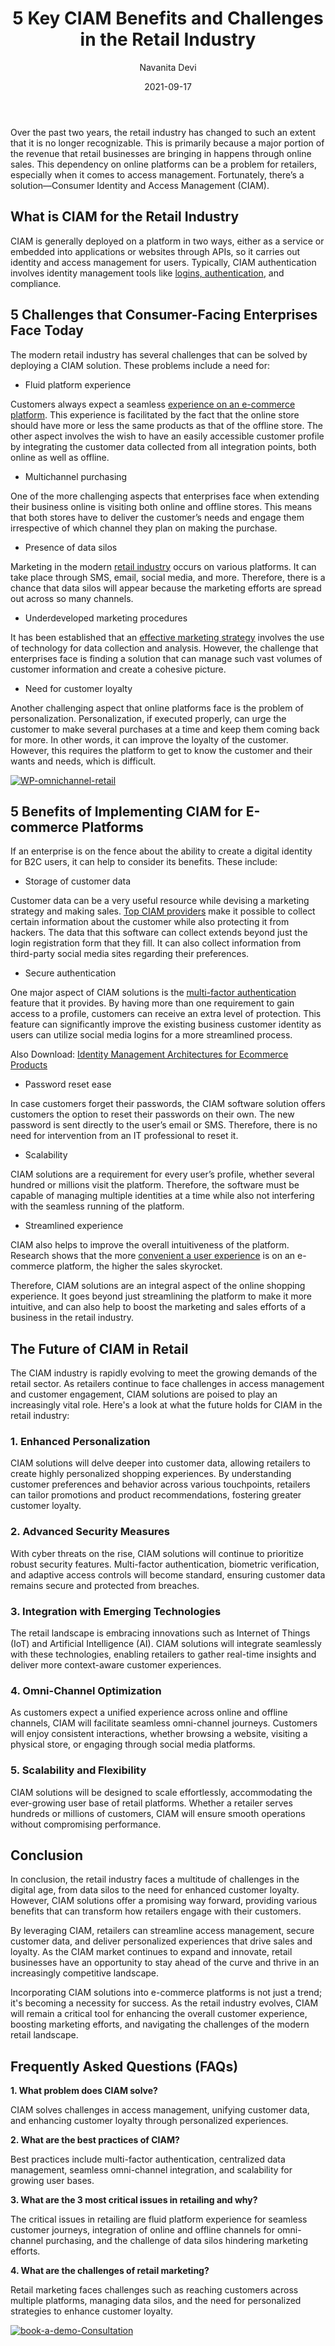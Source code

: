 ﻿---
title: "5 Key CIAM Benefits and Challenges in the Retail Industry"
date: "2021-09-17"
coverImage: "retail-industry.jpg"
tags: ["mfa","ciam provider","user experience","cx"]
author: "Navanita Devi"
description: "The modern retail industry has several challenges that can be solved by deploying a CIAM solution. Read this blog to learn how CIAM goes beyond just streamlining a platform to make it more intuitive, and how it boosts the marketing and sales efforts of a business in the retail industry."
metadescription: "Explore how CIAM Market Solutions resolve 5 Key prominent Modern Retail Industry challenges. Uncover the benefits of Implementing CIAM for your E-commerce Platforms."
metatitle: "5 Key Retail Challenges Solved by CIAM Market Solutions | Discover Benefits"
---

Over the past two years, the retail industry has changed to such an extent that it is no longer recognizable. This is primarily because a major portion of the revenue that retail businesses are bringing in happens through online sales. This dependency on online platforms can be a problem for retailers, especially when it comes to access management. Fortunately, there’s a solution—Consumer Identity and Access Management (CIAM).

## What is CIAM for the Retail Industry

CIAM is generally deployed on a platform in two ways, either as a service or embedded into applications or websites through APIs, so it carries out identity and access management for users. Typically, CIAM authentication involves identity management tools like [logins, authentication](https://www.loginradius.com/authentication/), and compliance.

## 5 Challenges that Consumer-Facing Enterprises Face Today

The modern retail industry has several challenges that can be solved by deploying a CIAM solution. These problems include a need for:

-   Fluid platform experience
    
Customers always expect a seamless [experience on an e-commerce platform](https://www.loginradius.com/blog/fuel/improve-customer-experience-ecommerce/). This experience is facilitated by the fact that the online store should have more or less the same products as that of the offline store. The other aspect involves the wish to have an easily accessible customer profile by integrating the customer data collected from all integration points, both online as well as offline. 

-   Multichannel purchasing

One of the more challenging aspects that enterprises face when extending their business online is visiting both online and offline stores. This means that both stores have to deliver the customer’s needs and engage them irrespective of which channel they plan on making the purchase.

-   Presence of data silos
    
Marketing in the modern [retail industry](https://www.loginradius.com/industry-retail-and-ecommerce/) occurs on various platforms. It can take place through SMS, email, social media, and more. Therefore, there is a chance that data silos will appear because the marketing efforts are spread out across so many channels.

-   Underdeveloped marketing procedures

It has been established that an [effective marketing strategy](https://www.loginradius.com/blog/fuel/Top-5-Marketing-Strategies-to-Power-up-Your-Business/) involves the use of technology for data collection and analysis. However, the challenge that enterprises face is finding a solution that can manage such vast volumes of customer information and create a cohesive picture.

-   Need for customer loyalty    

Another challenging aspect that online platforms face is the problem of personalization. Personalization, if executed properly, can urge the customer to make several purchases at a time and keep them coming back for more. In other words, it can improve the loyalty of the customer. However, this requires the platform to get to know the customer and their wants and needs, which is difficult.

[![WP-omnichannel-retail](WP-omnichannel-retail.png)](https://www.loginradius.com/resource/omnichannel-retailer-customer-experience)

## 5 Benefits of Implementing CIAM for E-commerce Platforms

If an enterprise is on the fence about the ability to create a digital identity for B2C users, it can help to consider its benefits. These include:

-   Storage of customer data
    
Customer data can be a very useful resource while devising a marketing strategy and making sales. [Top CIAM providers](https://www.loginradius.com/press/loginradius-named-a-top-customer-identity-and-access-management-ciam-vendor-by-gartner-and-forrester/) make it possible to collect certain information about the customer while also protecting it from hackers. The data that this software can collect extends beyond just the login registration form that they fill. It can also collect information from third-party social media sites regarding their preferences.

-   Secure authentication
    
One major aspect of CIAM solutions is the [multi-factor authentication](https://www.loginradius.com/resource/buyers-guide-to-multi-factor-authentication/) feature that it provides. By having more than one requirement to gain access to a profile, customers can receive an extra level of protection. This feature can significantly improve the existing business customer identity as users can utilize social media logins for a more streamlined process.

Also Download: [Identity Management Architectures for Ecommerce Products](https://www.loginradius.com/resource/identity-management-architectures-ecommerce-whitepaper)

-   Password reset ease
    
In case customers forget their passwords, the CIAM software solution offers customers the option to reset their passwords on their own. The new password is sent directly to the user’s email or SMS. Therefore, there is no need for intervention from an IT professional to reset it.

-   Scalability
    
CIAM solutions are a requirement for every user’s profile, whether several hundred or millions visit the platform. Therefore, the software must be capable of managing multiple identities at a time while also not interfering with the seamless running of the platform.

-   Streamlined experience
    
CIAM also helps to improve the overall intuitiveness of the platform. Research shows that the more [convenient a user experience](https://www.loginradius.com/blog/identity/new-age-ciam/) is on an e-commerce platform, the higher the sales skyrocket.

Therefore, CIAM solutions are an integral aspect of the online shopping experience. It goes beyond just streamlining the platform to make it more intuitive, and can also help to boost the marketing and sales efforts of a business in the retail industry.

## The Future of CIAM in Retail

The CIAM industry is rapidly evolving to meet the growing demands of the retail sector. As retailers continue to face challenges in access management and customer engagement, CIAM solutions are poised to play an increasingly vital role. Here's a look at what the future holds for CIAM in the retail industry:

### 1. Enhanced Personalization 

CIAM solutions will delve deeper into customer data, allowing retailers to create highly personalized shopping experiences. By understanding customer preferences and behavior across various touchpoints, retailers can tailor promotions and product recommendations, fostering greater customer loyalty.

### 2. Advanced Security Measures

With cyber threats on the rise, CIAM solutions will continue to prioritize robust security features. Multi-factor authentication, biometric verification, and adaptive access controls will become standard, ensuring customer data remains secure and protected from breaches.

### 3. Integration with Emerging Technologies

The retail landscape is embracing innovations such as Internet of Things (IoT) and Artificial Intelligence (AI). CIAM solutions will integrate seamlessly with these technologies, enabling retailers to gather real-time insights and deliver more context-aware customer experiences.

### 4. Omni-Channel Optimization

As customers expect a unified experience across online and offline channels, CIAM will facilitate seamless omni-channel journeys. Customers will enjoy consistent interactions, whether browsing a website, visiting a physical store, or engaging through social media platforms.

### 5. Scalability and Flexibility

 CIAM solutions will be designed to scale effortlessly, accommodating the ever-growing user base of retail platforms. Whether a retailer serves hundreds or millions of customers, CIAM will ensure smooth operations without compromising performance.

## Conclusion

In conclusion, the retail industry faces a multitude of challenges in the digital age, from data silos to the need for enhanced customer loyalty. However, CIAM solutions offer a promising way forward, providing various benefits that can transform how retailers engage with their customers.

By leveraging CIAM, retailers can streamline access management, secure customer data, and deliver personalized experiences that drive sales and loyalty. As the CIAM market continues to expand and innovate, retail businesses have an opportunity to stay ahead of the curve and thrive in an increasingly competitive landscape.

Incorporating CIAM solutions into e-commerce platforms is not just a trend; it's becoming a necessity for success. As the retail industry evolves, CIAM will remain a critical tool for enhancing the overall customer experience, boosting marketing efforts, and navigating the challenges of the modern retail landscape.

## **Frequently Asked Questions (FAQs)**

**1. What problem does CIAM solve?** 

CIAM solves challenges in access management, unifying customer data, and enhancing customer loyalty through personalized experiences.

**2. What are the best practices of CIAM?**

Best practices include multi-factor authentication, centralized data management, seamless omni-channel integration, and scalability for growing user bases.

**3. What are the 3 most critical issues in retailing and why?**

The critical issues in retailing are fluid platform experience for seamless customer journeys, integration of online and offline channels for omni-channel purchasing, and the challenge of data silos hindering marketing efforts.

**4. What are the challenges of retail marketing?**

Retail marketing faces challenges such as reaching customers across multiple platforms, managing data silos, and the need for personalized strategies to enhance customer loyalty.

[![book-a-demo-Consultation](../../assets/book-a-demo-loginradius.png)](https://www.loginradius.com/book-a-demo/)
